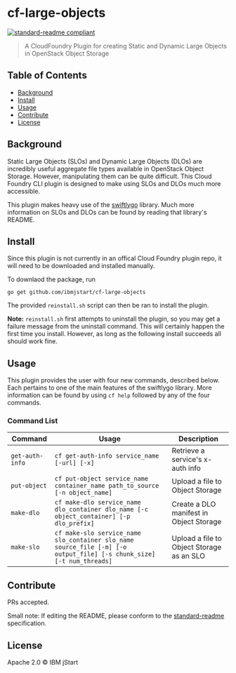 # cf-large-objects

[![standard-readme compliant](https://img.shields.io/badge/standard--readme-OK-green.svg?style=flat-square)](https://github.com/RichardLitt/standard-readme)

> A CloudFoundry Plugin for creating Static and Dynamic Large Objects in OpenStack Object Storage

## Table of Contents

- [Background](#background)
- [Install](#install)
- [Usage](#usage)
- [Contribute](#contribute)
- [License](#license)

## Background

Static Large Objects (SLOs) and Dynamic Large Objects (DLOs) are incredibly useful aggregate file types available
in OpenStack Object Storage. However, manipulating them can be quite difficult. This Cloud Foundry CLI plugin is
designed to make using SLOs and DLOs much more accessible. 

This plugin makes heavy use of the [swiftlygo](https://github.com/ibmjstart/swiftlygo) library. Much more information on SLOs and DLOs can be found by reading
that library's README.

## Install

Since this plugin is not currently in an offical Cloud Foundry plugin repo, it will need to be downloaded and installed
manually. 

To downlaod the package, run
```
go get github.com/ibmjstart/cf-large-objects
```

The provided `reinstall.sh` script can then be ran to install the plugin.

**Note:** `reinstall.sh` first attempts to uninstall the plugin, so you may get a failure message from the uninstall
command. This will certainly happen the first time you install. However, as long as the following install succeeds all
should work fine.

## Usage

This plugin provides the user with four new commands, described below. Each pertains to one of the main features of the
swiftlygo library. More information can be found by using `cf help` followed by any of the four commands.

### Command List

Command		|Usage															|Description
---		|---															|---
`get-auth-info` | `cf get-auth-info service_name [-url] [-x]`										|Retrieve a service's x-auth info
`put-object`    | `cf put-object service_name container_name path_to_source [-n object_name]`						|Upload a file to Object Storage
`make-dlo`	| `cf make-dlo service_name dlo_container dlo_name [-c object_container] [-p dlo_prefix]`				|Create a DLO manifest in Object Storage
`make-slo`	| `cf make-slo service_name slo_container slo_name source_file [-m] [-o output_file] [-s chunk_size] [-t num_threads]`	|Upload a file to Object Storage as an SLO

## Contribute

PRs accepted.

Small note: If editing the README, please conform to the [standard-readme](https://github.com/RichardLitt/standard-readme) specification.

## License
Apache 2.0
 © IBM jStart

